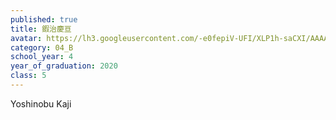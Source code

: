 ```yaml
---
published: true
title: 鍜治慶亘
avatar: https://lh3.googleusercontent.com/-e0fepiV-UFI/XLP1h-saCXI/AAAAAAAACkM/2TT258CFgu03qJkYJgzBvfvkxYVM350JACE0YBhgL/_DSC0339.JPG
category: 04_B
school_year: 4
year_of_graduation: 2020
class: 5
---
```

Yoshinobu Kaji
